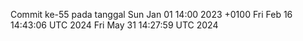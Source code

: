 Commit ke-55 pada tanggal Sun Jan 01 14:00 2023 +0100
Fri Feb 16 14:43:06 UTC 2024
Fri May 31 14:27:59 UTC 2024
